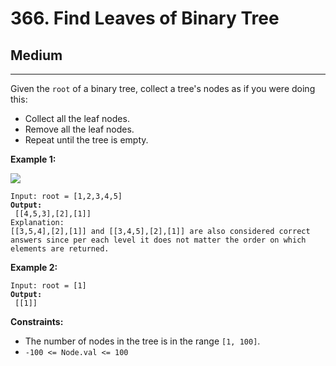 # 366. Find Leaves of Binary Tree

## Medium

***

Given the `root` of a binary tree, collect a tree's nodes as if you were doing this:

* Collect all the leaf nodes.
* Remove all the leaf nodes.
* Repeat until the tree is empty.

&#x20;

**Example 1:**

![](https://assets.leetcode.com/uploads/2021/03/16/remleaves-tree.jpg)

<pre><code>Input: root = [1,2,3,4,5]
<strong>Output:
</strong> [[4,5,3],[2],[1]]
Explanation:
[[3,5,4],[2],[1]] and [[3,4,5],[2],[1]] are also considered correct answers since per each level it does not matter the order on which elements are returned.</code></pre>

**Example 2:**

<pre><code>Input: root = [1]
<strong>Output:
</strong> [[1]]</code></pre>

&#x20;

**Constraints:**

* The number of nodes in the tree is in the range `[1, 100]`.
* `-100 <= Node.val <= 100`
